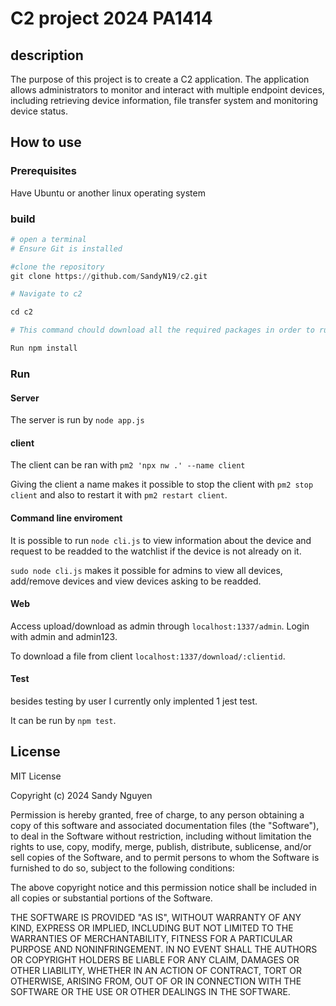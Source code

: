 # C2 project 2024 PA1414

## description

The purpose of this project is to create a C2 application. The application allows administrators to monitor and interact with multiple endpoint devices, including retrieving device information, file transfer system and monitoring device status. 

## How to use

### Prerequisites

Have Ubuntu or another linux operating system 


### build

```py
# open a terminal
# Ensure Git is installed

#clone the repository
git clone https://github.com/SandyN19/c2.git

# Navigate to c2

cd c2

# This command chould download all the required packages in order to run this program.

Run npm install

```
### Run

#### Server

The server is run by `node app.js`

#### client

The client can be ran with `pm2 'npx nw .' --name client`

Giving the client a name makes it possible to stop the client with `pm2 stop client` and also to restart it with `pm2 restart client`.

#### Command line enviroment

It is possible to run `node cli.js` to view information about the device and request to be readded to the watchlist if the device is not already on it. 

`sudo node cli.js` makes it possible for admins to view all devices, add/remove devices and view devices asking to be readded.

#### Web

Access upload/download as admin through `localhost:1337/admin`.
Login with admin and admin123.

To download a file from client `localhost:1337/download/:clientid`.

#### Test

besides testing by user I currently only implented 1 jest test.

It can be run by `npm test`.

## License

MIT License

Copyright (c) 2024 Sandy Nguyen

Permission is hereby granted, free of charge, to any person obtaining a copy
of this software and associated documentation files (the "Software"), to deal
in the Software without restriction, including without limitation the rights
to use, copy, modify, merge, publish, distribute, sublicense, and/or sell
copies of the Software, and to permit persons to whom the Software is
furnished to do so, subject to the following conditions:

The above copyright notice and this permission notice shall be included in all
copies or substantial portions of the Software.

THE SOFTWARE IS PROVIDED "AS IS", WITHOUT WARRANTY OF ANY KIND, EXPRESS OR
IMPLIED, INCLUDING BUT NOT LIMITED TO THE WARRANTIES OF MERCHANTABILITY,
FITNESS FOR A PARTICULAR PURPOSE AND NONINFRINGEMENT. IN NO EVENT SHALL THE
AUTHORS OR COPYRIGHT HOLDERS BE LIABLE FOR ANY CLAIM, DAMAGES OR OTHER
LIABILITY, WHETHER IN AN ACTION OF CONTRACT, TORT OR OTHERWISE, ARISING FROM,
OUT OF OR IN CONNECTION WITH THE SOFTWARE OR THE USE OR OTHER DEALINGS IN THE
SOFTWARE.
